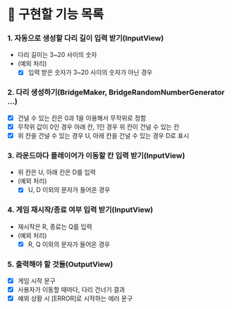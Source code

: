 # 🚀 구현할 기능 목록
### 1. 자동으로 생성할 다리 길이 입력 받기(InputView)
   - 다리 길이는 3~20 사이의 숫자
   - (예외 처리) 
     - [X] 입력 받은 숫자가 3~20 사이의 숫자가 아닌 경우
### 2. 다리 생성하기(BridgeMaker, BridgeRandomNumberGenerator ...)
   - [X] 건널 수 있는 칸은 0과 1을 이용해서 무작위로 정함
   - [X] 무작위 값이 0인 경우 아래 칸, 1인 경우 위 칸이 건널 수 있는 칸
   - [X] 위 칸을 건널 수 있는 경우 U, 아래 칸을 건널 수 있는 경우 D로 표시
### 3. 라운드마다 플레이어가 이동할 칸 입력 받기(InputView)
   - 위 칸은 U, 아래 칸은 D를 입력
   - (예외 처리)
     - [X] U, D 이외의 문자가 들어온 경우
### 4. 게임 재시작/종료 여부 입력 받기(InputView)
   - 재시작은 R, 종료는 Q를 입력
   - (예외 처리)
     - [X] R, Q 이외의 문자가 들어온 경우
### 5. 출력해야 할 것들(OutputView)
   - [X] 게임 시작 문구
   - [X] 사용자가 이동할 때마다, 다리 건너기 결과
   - [X] 예외 상황 시 [ERROR]로 시작하는 에러 문구